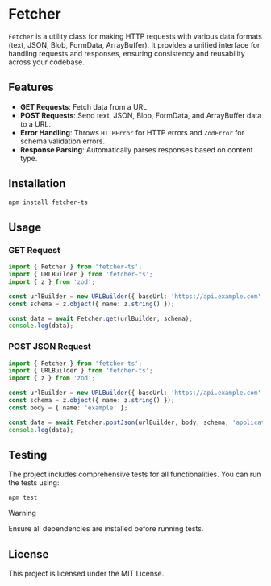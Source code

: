 # Fetcher

`Fetcher` is a utility class for making HTTP requests with various data formats (text, JSON, Blob, FormData, ArrayBuffer). It provides a unified interface for handling requests and responses, ensuring consistency and reusability across your codebase.

## Features

- **GET Requests**: Fetch data from a URL.
- **POST Requests**: Send text, JSON, Blob, FormData, and ArrayBuffer data to a URL.
- **Error Handling**: Throws `HTTPError` for HTTP errors and `ZodError` for schema validation errors.
- **Response Parsing**: Automatically parses responses based on content type.

## Installation

```bash
npm install fetcher-ts
```

## Usage

### GET Request

```typescript
import { Fetcher } from 'fetcher-ts';
import { URLBuilder } from 'fetcher-ts';
import { z } from 'zod';

const urlBuilder = new URLBuilder({ baseUrl: 'https://api.example.com' });
const schema = z.object({ name: z.string() });

const data = await Fetcher.get(urlBuilder, schema);
console.log(data);
```

### POST JSON Request

```typescript
import { Fetcher } from 'fetcher-ts';
import { URLBuilder } from 'fetcher-ts';
import { z } from 'zod';

const urlBuilder = new URLBuilder({ baseUrl: 'https://api.example.com' });
const schema = z.object({ name: z.string() });
const body = { name: 'example' };

const data = await Fetcher.postJson(urlBuilder, body, schema, 'application/json');
console.log(data);
```

## Testing

The project includes comprehensive tests for all functionalities. You can run the tests using:

```bash
npm test
```

> [!Warning]
> Ensure all dependencies are installed before running tests.

## License

This project is licensed under the MIT License.

